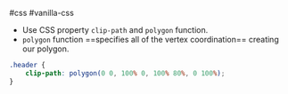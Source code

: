 #css #vanilla-css


- Use CSS property `clip-path` and `polygon` function.
- `polygon` function ==specifies all of the vertex coordination== creating our polygon.
```CSS
.header {
	clip-path: polygon(0 0, 100% 0, 100% 80%, 0 100%); 
}
```